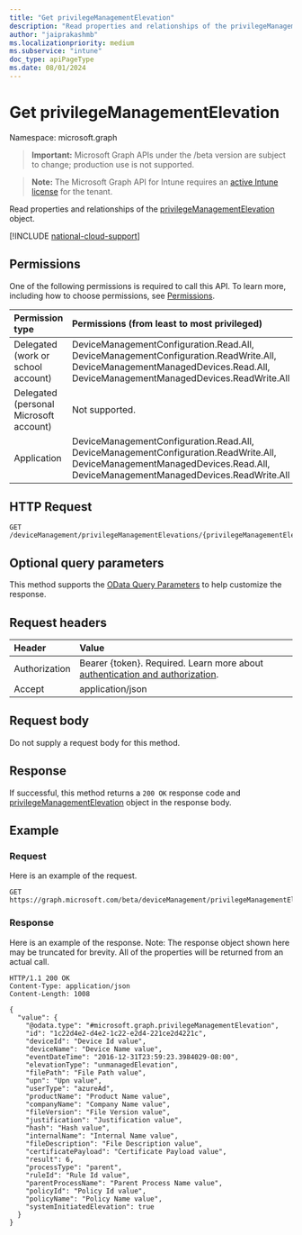 ```yaml
---
title: "Get privilegeManagementElevation"
description: "Read properties and relationships of the privilegeManagementElevation object."
author: "jaiprakashmb"
ms.localizationpriority: medium
ms.subservice: "intune"
doc_type: apiPageType
ms.date: 08/01/2024
---
```


# Get privilegeManagementElevation

Namespace: microsoft.graph

> **Important:** Microsoft Graph APIs under the /beta version are subject to change; production use is not supported.

> **Note:** The Microsoft Graph API for Intune requires an [active Intune license](https://go.microsoft.com/fwlink/?linkid=839381) for the tenant.

Read properties and relationships of the [privilegeManagementElevation](../resources/intune-devices-privilegemanagementelevation.md) object.

[!INCLUDE [national-cloud-support](../../includes/all-clouds.md)]

## Permissions
One of the following permissions is required to call this API. To learn more, including how to choose permissions, see [Permissions](/graph/permissions-reference).

|Permission type|Permissions (from least to most privileged)|
|:---|:---|
|Delegated (work or school account)|DeviceManagementConfiguration.Read.All, DeviceManagementConfiguration.ReadWrite.All, DeviceManagementManagedDevices.Read.All, DeviceManagementManagedDevices.ReadWrite.All|
|Delegated (personal Microsoft account)|Not supported.|
|Application|DeviceManagementConfiguration.Read.All, DeviceManagementConfiguration.ReadWrite.All, DeviceManagementManagedDevices.Read.All, DeviceManagementManagedDevices.ReadWrite.All|

## HTTP Request
<!-- {
  "blockType": "ignored"
}
-->
``` http
GET /deviceManagement/privilegeManagementElevations/{privilegeManagementElevationId}
```

## Optional query parameters
This method supports the [OData Query Parameters](/graph/query-parameters) to help customize the response.

## Request headers
|Header|Value|
|:---|:---|
|Authorization|Bearer {token}. Required. Learn more about [authentication and authorization](/graph/auth/auth-concepts).|
|Accept|application/json|

## Request body
Do not supply a request body for this method.

## Response
If successful, this method returns a `200 OK` response code and [privilegeManagementElevation](../resources/intune-devices-privilegemanagementelevation.md) object in the response body.

## Example

### Request
Here is an example of the request.
``` http
GET https://graph.microsoft.com/beta/deviceManagement/privilegeManagementElevations/{privilegeManagementElevationId}
```

### Response
Here is an example of the response. Note: The response object shown here may be truncated for brevity. All of the properties will be returned from an actual call.
``` http
HTTP/1.1 200 OK
Content-Type: application/json
Content-Length: 1008

{
  "value": {
    "@odata.type": "#microsoft.graph.privilegeManagementElevation",
    "id": "1c22d4e2-d4e2-1c22-e2d4-221ce2d4221c",
    "deviceId": "Device Id value",
    "deviceName": "Device Name value",
    "eventDateTime": "2016-12-31T23:59:23.3984029-08:00",
    "elevationType": "unmanagedElevation",
    "filePath": "File Path value",
    "upn": "Upn value",
    "userType": "azureAd",
    "productName": "Product Name value",
    "companyName": "Company Name value",
    "fileVersion": "File Version value",
    "justification": "Justification value",
    "hash": "Hash value",
    "internalName": "Internal Name value",
    "fileDescription": "File Description value",
    "certificatePayload": "Certificate Payload value",
    "result": 6,
    "processType": "parent",
    "ruleId": "Rule Id value",
    "parentProcessName": "Parent Process Name value",
    "policyId": "Policy Id value",
    "policyName": "Policy Name value",
    "systemInitiatedElevation": true
  }
}
```
